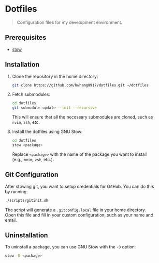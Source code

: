 # Dotfiles

> Configuration files for my development environment.

## Prerequisites

- [stow](https://www.gnu.org/software/stow/)

## Installation


1. Clone the repository in the home directory:

   ```bash
   git clone https://github.com/hwhang0917/dotfiles.git ~/dotfiles
   ```

2. Fetch submodules:

   ```bash
   cd dotfiles
   git submodule update --init --recursive
   ```

   This will ensure that all the necessary submodules are cloned, such as `nvim`, `zsh`, etc.

3. Install the dotfiles using GNU Stow:

   ```bash
   cd dotfiles
   stow <package>
   ```

   Replace `<package>` with the name of the package you want to install (e.g., `nvim`, `zsh`, etc.).

## Git Configuration

After stowing git, you want to setup credentials for GitHub. You can do this by running:

```bash
./scripts/gitinit.sh
```

The script will generate a `.gitconfig.local` file in your home directory.
Open this file and fill in your custom configuration, such as your name and email.

## Uninstallation

To uninstall a package, you can use GNU Stow with the `-D` option:

```bash
stow -D <package>
```

